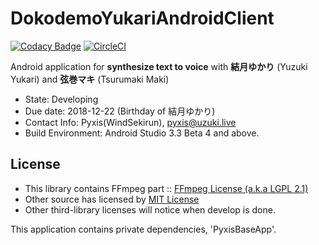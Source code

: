 # DokodemoYukariAndroidClient
[![Codacy Badge](https://api.codacy.com/project/badge/Grade/6ad4565a3d884dc1a61a2d1016823948)](https://www.codacy.com/app/pyxis/DokodemoYukariAndroidClient?utm_source=github.com&amp;utm_medium=referral&amp;utm_content=WindSekirun/DokodemoYukariAndroidClient&amp;utm_campaign=Badge_Grade) [![CircleCI](https://circleci.com/gh/WindSekirun/DokodemoYukariAndroidClient.svg?style=svg)](https://circleci.com/gh/WindSekirun/DokodemoYukariAndroidClient)

Android application for **synthesize text to voice** with **結月ゆかり** (Yuzuki Yukari) and **弦巻マキ** (Tsurumaki Maki) 

* State: Developing
* Due date: 2018-12-22 (Birthday of 結月ゆかり)
* Contact Info: Pyxis(WindSekirun), pyxis@uzuki.live
* Build Environment: Android Studio 3.3 Beta 4 and above.

## License
* This library contains FFmpeg part :: [FFmpeg License (a.k.a LGPL 2.1)](https://www.ffmpeg.org/legal.html) 
* Other source has licensed by [MIT License](https://github.com/WindSekirun/DokodemoYukariAndroidClient/blob/master/LICENSE.MD)
* Other third-library licenses will notice when develop is done.

This application contains private dependencies, 'PyxisBaseApp'.
